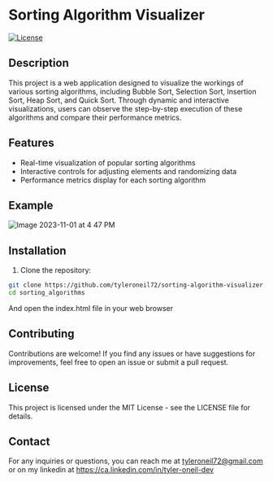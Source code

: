 # Sorting Algorithm Visualizer
[![License](https://img.shields.io/badge/License-MIT-blue.svg)](https://opensource.org/licenses/MIT)
## Description
This project is a web application designed to visualize the workings of various sorting algorithms, including Bubble Sort, Selection Sort, Insertion Sort, Heap Sort, and Quick Sort. Through dynamic and interactive visualizations, users can observe the step-by-step execution of these algorithms and compare their performance metrics. 

## Features

- Real-time visualization of popular sorting algorithms
- Interactive controls for adjusting elements and randomizing data
- Performance metrics display for each sorting algorithm
  
## Example
![Image 2023-11-01 at 4 47 PM](https://github.com/tyleroneil72/sorting-algorithm-visualizer/assets/43754564/ea2ae24f-f860-4f76-a580-5921b0295887)

## Installation

1. Clone the repository:

```bash
git clone https://github.com/tyleroneil72/sorting-algorithm-visualizer.git
cd sorting_algorithms
```
And open the index.html file in your web browser

## Contributing
Contributions are welcome! If you find any issues or have suggestions for improvements, feel free to open an issue or submit a pull request.

## License
This project is licensed under the MIT License - see the LICENSE file for details.

## Contact
For any inquiries or questions, you can reach me at tyleroneil72@gmail.com or on my linkedin at https://ca.linkedin.com/in/tyler-oneil-dev
